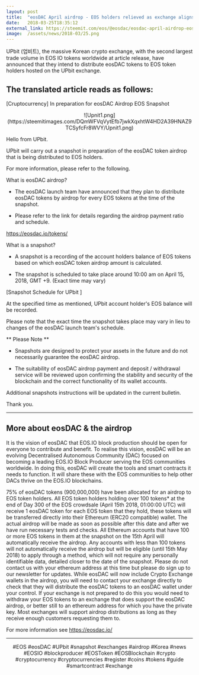 ```yaml
---
layout: post
title:  "eosDAC April airdrop - EOS holders relieved as exchange aligns for snapshot"
date:   2018-03-25T18:35:12
external_link: https://steemit.com/eos/@eosdac/eosdac-april-airdrop-eos-holders-relieved-as-exchange-aligns-for-snapshot
image:  /assets/news/2018-03/25.png
---
```

UPbit (업비트), the massive Korean crypto exchange, with the second largest trade volume in EOS IO tokens worldwide at article release, have announced that they intend to distribute eosDAC tokens to EOS token holders hosted on the UPbit exchange.

The translated article reads as follows:
---------------------------------------------------------------------------------------------------------------------------

[Cruptocurrency] In preparation for eosDAC Airdrop EOS Snapshot

<center>![Upnit1.png](https://steemitimages.com/DQmWFVqVytEfb7jwkXqxhtW4HD2A39HNAZ9TCSyfcFr8WVY/Upnit1.png)</center>

Hello from UPbit.

UPbit will carry out a snapshot in preparation of the eosDAC token airdrop that is being distributed to EOS holders.

For more information, please refer to the following.

What is eosDAC airdrop?

- The eosDAC launch team have announced that they plan to distribute eosDAC tokens by airdrop for every EOS tokens at the time of the snapshot.

- Please refer to the link for details regarding the airdrop payment ratio and schedule.

https://eosdac.io/tokens/


What is a snapshot?

- A snapshot is a recording of the account holders balance of EOS tokens based on which eosDAC token airdrop amount is calculated.

- The snapshot is scheduled to take place around 10:00 am on April 15, 2018, GMT +9. (Exact time may vary)


[Snapshot Schedule for UPbit ]

At the specified time as mentioned, UPbit account holder's EOS balance will be recorded.

Please note that the exact time the snapshot takes place may vary in lieu to changes of the eosDAC launch team's schedule.


** Please Note **

- Snapshots are designed to protect your assets in the future and do not necessarily guarantee the eosDAC airdrop.

- The suitability of eosDAC airdrop payment and deposit / withdrawal service will be reviewed upon confirming the stability and security of the blockchain and the correct functionality of its wallet accounts.


Additional snapshots instructions will be updated in the current bulletin.

Thank you.

---------------------------------------------------------------------------------------------------------------------------

More about eosDAC & the airdrop
---------------------------------------------------------------------------------------------------------------------------
It is the vision of eosDAC that EOS.IO block production should be open for everyone to contribute and benefit. To realise this vision, eosDAC will be an evolving Decentralised Autonomous Community (DAC) focused on becoming a leading EOS.IO Block Producer serving the EOS communities worldwide. In doing this, eosDAC will create the tools and smart contracts it needs to function. It will share these with the EOS communities to help other DACs thrive on the EOS.IO blockchains.

75% of eosDAC tokens (900,000,000) have been allocated for an airdrop to EOS token holders. All EOS token holders holding over 100 tokens* at the end of Day 300 of the EOS crowdsale (April 15th 2018, 01:00:00 UTC) will receive 1 eosDAC token for each EOS token that they hold, these tokens will be transferred directly into their Ethereum (ERC20 compatible) wallet. The actual airdrop will be made as soon as possible after this date and after we have run necessary tests and checks.
All Ethereum accounts that have 100 or more EOS tokens in them at the snapshot on the 15th April will automatically receive the airdrop. Any accounts with less than 100 tokens will not automatically receive the airdrop but will be eligible (until 15th May 2018) to apply through a method, which will not require any personally identifiable data, detailed closer to the date of the snapshot. Please do not contact us with your ethereum address at this time but please do sign up to our newsletter for updates.
While eosDAC will now include Crypto Exchange wallets in the airdrop, you will need to contact your exchange directly to check that they will distribute the eosDAC tokens to an eosDAC wallet under your control. If your exchange is not prepared to do this you would need to withdraw your EOS tokens to an exchange that does support the eosDAC airdrop, or better still to an ethereum address for which you have the private key. Most exchanges will support airdrop distributions as long as they receive enough customers requesting them to.

For more information see https://eosdac.io/

---------------------------------------------------------------------------------------------------------------------------
<center>#EOS #eosDAC #UPbit #snapshot #exchanges #airdrop #Korea #news #EOSIO #blockproducer #EOSToken #EOSBlockchain  #crypto #cryptocurrency #cryptocurrencies #register #coins #tokens #guide #smartcontract #exchange</center>
